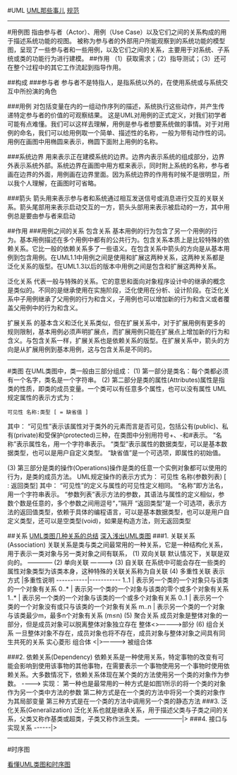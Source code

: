 #UML
[UML那些事儿](http://blog.csdn.net/xcysuccess3/article/details/7941370)
[规范](http://www.ibm.com/developerworks/cn/rational/321_uml/)

---
#用例图
指由参与者（Actor）、用例（Use Case）以及它们之间的关系构成的用于描述系统功能的视图。
被称为参与者的外部用户所能观察到的系统功能的模型图，呈现了一些参与者和一些用例，以及它们之间的关系，主要用于对系统、子系统或类的功能行为进行建模。
##作用
（1）获取需求；（2）指导测试；（3）还可在整个过程中的其它工作流起到指导作用。

##构成
###参与者
参与者不是特指人，是指系统以外的，在使用系统或与系统交互中所扮演的角色

###用例
对包括变量在内的一组动作序列的描述，系统执行这些动作，并产生传递特定参与者的价值的可观察结果。
这是UML对用例的正式定义，对我们初学者可能有点难懂。我们可以这样去理解，用例是参与者想要系统做的事情。对于对用例的命名，我们可以给用例取一个简单、描述性的名称，一般为带有动作性的词。用例在画图中用椭圆来表示，椭圆下面附上用例的名称。

###系统边界
用来表示正在建模系统的边界。边界内表示系统的组成部分，边界外表示系统外部。系统边界在画图中用方框来表示，同时附上系统的名称，参与者画在边界的外面，用例画在边界里面。因为系统边界的作用有时候不是很明显，所以我个人理解，在画图时可省略。

###箭头
箭头用来表示参与者和系统通过相互发送信号或消息进行交互的关联关系。箭头尾部用来表示启动交互的一方，箭头头部用来表示被启动的一方，其中用例总是要由参与者来启动

##作用
###用例之间的关系
包含关系
基本用例的行为包含了另一个用例的行为。基本用例描述在多个用例中都有的公共行为。包含关系本质上是比较特殊的依赖关系。它比一般的依赖关系多了一些语义。在包含关系中箭头的方向是从基本用例到包含用例。在UML1.1中用例之间是使用和扩展这两种关系，这两种关系都是泛化关系的版型。在UML1.3以后的版本中用例之间是包含和扩展这两种关系。

泛化关系
代表一般与特殊的关系。它的意思和面向对象程序设计中的继承的概念是类似的。不同的是继承使用在实施阶段，泛化使用在分析、设计阶段。在泛化关系中子用例继承了父用例的行为和含义，子用例也可以增加新的行为和含义或者覆盖父用例中的行为和含义。

扩展关系
的基本含义和泛化关系类似，但在扩展关系中，对于扩展用例有更多的规则限制，基本用例必须声明扩展点，而扩展用例只能在扩展点上增加新的行为和含义。与包含关系一样，扩展关系也是依赖关系的版型。在扩展关系中，箭头的方向是从扩展用例到基本用例，这与包含关系是不同的。




---
#类图
[](http://www.ibm.com/developerworks/cn/rational/rationaledge/content/feb05/bell/)
在UML类图中，类一般由三部分组成：
(1) 第一部分是类名：每个类都必须有一个名字，类名是一个字符串。
(2) 第二部分是类的属性(Attributes)属性是指类的性质，即类的成员变量。一个类可以有任意多个属性，也可以没有属性
UML规定属性的表示方式为：

    可见性 名称:类型 [ = 缺省值 ]
其中：
“可见性”表示该属性对于类外的元素而言是否可见，包括公有(public)、私有(private)和受保护(protected)三种，在类图中分别用符号+、-和#表示。
“名称”表示属性名，用一个字符串表示。
“类型”表示属性的数据类型，可以是基本数据类型，也可以是用户自定义类型。
“缺省值”是一个可选项，即属性的初始值。

(3) 第三部分是类的操作(Operations)操作是类的任意一个实例对象都可以使用的行为，是类的成员方法。
UML规定操作的表示方式为：
可见性 名称(参数列表) [ : 返回类型]
其中：
“可见性”的定义与属性的可见性定义相同。
“名称”即方法名，用一个字符串表示。
“参数列表”表示方法的参数，其语法与属性的定义相似，参数个数是任意的，多个参数之间用逗号“，”隔开
“返回类型”是一个可选项，表示方法的返回值类型，依赖于具体的编程语言，可以是基本数据类型，也可以是用户自定义类型，还可以是空类型(void)，如果是构造方法，则无返回类型

##关系
[UML类图几种关系的总结](http://www.open-open.com/lib/view/open1328059700311.html)
[深入浅出UML类图](http://www.uml.org.cn/oobject/201211231.asp)
###1. 关联关系(Association)
关联关系是类与类之间最常用的一种关系，它是一种结构化关系，用于表示一类对象与另一类对象之间有联系，
(1) 双向关联
默认情况下，关联是双向的。
————
(2) 单向关联
————>
(3) 自关联
在系统中可能会存在一些类的属性对象类型为该类本身，这种特殊的关联关系称为自关联
(4) 多重性关联
表示方式    |多重性说明
-----------|-----------
1..1 | 表示另一个类的一个对象只与该类的一个对象有关系
0..* | 表示另一个类的一个对象与该类的零个或多个对象有关系
1..* | 表示另一个类的一个对象与该类的一个或多个对象有关系
0..1 | 表示另一个类的一个对象没有或只与该类的一个对象有关系
m..n | 表示另一个类的一个对象与该类最少m，最多n个对象有关系 (m≤n)
(5) 聚合关系
成员对象是整体对象的一部分，但是成员对象可以脱离整体对象独立存在
整体<>————>部分
(6) 组合关系
一旦整体对象不存在，成员对象也将不存在，成员对象与整体对象之间具有同生共死的关系
实心菱形 
组合体 <|>————> 被组合体

###2. 依赖关系(Dependency)
依赖关系是一种使用关系，特定事物的改变有可能会影响到使用该事物的其他事物，在需要表示一个事物使用另一个事物时使用依赖关系。大多数情况下，依赖关系体现在某个类的方法使用另一个类的对象作为参数。
---->
实现：
第一种也是最常用的一种方式是如图1所示的将一个类的对象作为另一个类中方法的参数
第二种方式是在一个类的方法中将另一个类的对象作为其局部变量
第三种方式是在一个类的方法中调用另一个类的静态方法
###3. 泛化关系(Generalization)
泛化关系也就是继承关系，用于描述父类与子类之间的关系，父类又称作基类或超类，子类又称作派生类。
——————|>
###4. 接口与实现关系
------|>



---
#时序图

[看懂UML类图和时序图](http://www.cnblogs.com/me115/p/4092632.html)

